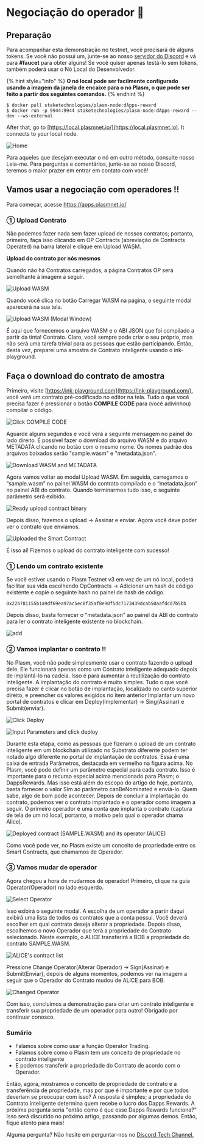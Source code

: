 # Negociação do operador 💱

## **Preparação**

Para acompanhar esta demonstração no testnet, você precisará de alguns tokens. Se você não possui um, junte-se ao nosso [servidor do Discord](https://discord.gg/wUcQt3R) e vá para **\#faucet** para obter alguns! Se você quiser apenas testá-lo sem tokens, também poderá usar o Nó Local do Desenvolvedor.

{% hint style="info" %}
**O nó local pode ser facilmente configurado usando a imagem da janela de encaixe para o nó Plasm, o que pode ser feito a partir dos seguintes comandos.**
{% endhint %}

```text
$ docker pull staketechnologies/plasm-node:dApps-reward
$ docker run -p 9944:9944 staketechnologies/plasm-node:dApps-reward --dev --ws-external
```

After that, go to [https://local.plasmnet.io/](https://local.plasmnet.io). It connects to your local node.

![Home](../.gitbook/assets/screen-shot-2020-06-11-at-15.24.26.png)

Para aqueles que desejam executar o nó em outro método, consulte nosso Leia-me. Para perguntas e comentários, junte-se ao nosso Discord, teremos o maior prazer em entrar em contato com você!

## **Vamos usar a negociação com operadores !!**

Para começar, acesse https://apps.plasmnet.io/

### ① **Upload Contrato**

Não podemos fazer nada sem fazer upload de nossos contratos; portanto, primeiro, faça isso clicando em OP Contracts \(abreviação de Contracts Operated\) na barra lateral e clique em Upload WASM.

**Upload do contrato por nós mesmos**

Quando não há Contratos carregados, a página Contratos OP será semelhante à imagem a seguir.

![Upload WASM](../.gitbook/assets/screen-shot-2020-06-11-at-15.44.05.png)

Quando você clica no botão Carregar WASM na página, o seguinte modal aparecerá na sua tela.

![Upload WASM \(Modal Window\)](../.gitbook/assets/screen-shot-2020-06-11-at-15.45.42.png)

É aqui que fornecemos o arquivo WASM e o ABI JSON que foi compilado a partir da tinta! Contrato. Claro, você sempre pode criar o seu próprio, mas não será uma tarefa trivial para as pessoas que estão participando. Então, desta vez, preparei uma amostra de Contrato inteligente usando o ink-playground.

## **Faça o download do contrato de amostra**

Primeiro, visite [https://ink-playground.com](https://ink-playground.com/), você verá um contrato pré-codificado no editor na tela. Tudo o que você precisa fazer é pressionar o botão **COMPILE CODE** para \(você adivinhou\) compilar o código.  


![Click COMPILE CODE](../.gitbook/assets/screen-shot-2020-06-11-at-15.50.03.png)

Aguarde alguns segundos e você verá a seguinte mensagem no painel do lado direito. É possível fazer o download do arquivo WASM e do arquivo METADATA clicando no botão com o mesmo nome. Os nomes padrão dos arquivos baixados serão "sample.wasm" e "metadata.json".

![Download WASM and METADATA](../.gitbook/assets/screen-shot-2020-06-11-at-15.56.52.png)

Agora vamos voltar ao modal Upload WASM. Em seguida, carregamos o “sample.wasm” no painel WASM do contrato compilado e o “metadata.json” no painel ABI do contrato. Quando terminarmos tudo isso, o seguinte parâmetro será exibido.

![Ready upload contract binary](../.gitbook/assets/screen-shot-2020-06-11-at-15.56.08.png)

Depois disso, fazemos o upload -&gt; Assinar e enviar. Agora você deve poder ver o contrato que enviamos.

![Uploaded the Smart Contract](../.gitbook/assets/screen-shot-2020-06-11-at-15.59.49.png)

É isso aí! Fizemos o upload do contrato inteligente com sucesso!  


### **① Lendo um contrato existente**

Se você estiver usando o Plasm Testnet v3 em vez de um nó local, poderá facilitar sua vida escolhendo OpContracts -&gt; Adicionar um hash de código existente e copie o seguinte hash no painel de hash de código.

```text
0x22b781155b1a9df69ea97ac5ec8f35af8e90f5dc7173439dcab50aafdcd7b5bb
```

Depois disso, basta fornecer o "metadata.json" ao painel da ABI do contrato para ler o contrato inteligente existente no blockchain.

![add](https://user-images.githubusercontent.com/6259384/77171472-d7ec1700-6aff-11ea-8615-87129335dab3.png)

### ② **Vamos implantar o contrato !!**

No Plasm, você não pode simplesmente usar o contrato fazendo o upload dele. Ele funcionará apenas como um Contrato inteligente adequado depois de implantá-lo na cadeia. Isso é para aumentar a reutilização do contrato inteligente. A implantação do contrato é muito simples. Tudo o que você precisa fazer é clicar no botão de implantação, localizado no canto superior direito, e preencher os valores exigidos no item anterior Implantar um novo portal de contratos e clicar em Deploy\(Implementar\) -&gt; Sing\(Assinar\) e Submit\(enviar\).

![Click Deploy](../.gitbook/assets/screen-shot-2020-06-11-at-16.04.52.png)

![Input Parameters and click deploy](../.gitbook/assets/screen-shot-2020-06-11-at-16.10.34.png)

Durante esta etapa, como as pessoas que fizeram o upload de um contrato inteligente em um blockchain utilizado no Substrato diferente podem ter notado algo diferente no portal de implantação de contratos. Essa é uma caixa de entrada Parâmetros, destacada em vermelho na figura acima. No Plasm, você pode definir um parâmetro especial para cada contrato. Isso é importante para o recurso especial acima mencionado para Plasm; o DappsRewards. Mas isso está além do escopo do artigo de hoje, portanto, basta fornecer o valor Sim ao parâmetro canBeNominated e enviá-lo. Quem sabe, algo de bom pode acontecer. Depois de concluir a implantação do contrato, podemos ver o contrato implantado e o operador como imagem a seguir. O primeiro operador é uma conta que implanta o contrato \(captura de tela de um nó local, portanto, o motivo pelo qual o operador chama Alice\).

![Deployed contract \(SAMPLE.WASM\) and its operator \(ALICE\)](../.gitbook/assets/screen-shot-2020-06-11-at-16.14.43.png)

Como você pode ver, no Plasm existe um conceito de propriedade entre os Smart Contracts, que chamamos de Operador.

### ③ **Vamos mudar de operador**

Agora chegou a hora de mudarmos de operador! Primeiro, clique na guia Operator\(Operador\) no lado esquerdo.

![Select Operator](../.gitbook/assets/screen-shot-2020-06-11-at-16.17.17.png)

Isso exibirá o seguinte modal. A escolha de um operador a partir daqui exibirá uma lista de todos os contratos que a conta possui. Você deverá escolher em qual contrato deseja alterar a propriedade. Depois disso, escolhemos o novo Operador que terá a propriedade do Contrato selecionado. Neste exemplo, o ALICE transferirá a BOB a propriedade do contrato SAMPLE.WASM.

![ALICE&apos;s contract list](../.gitbook/assets/screen-shot-2020-06-11-at-16.19.46%20%281%29.png)

Pressione Change Operator\(Alterar Operador\) -&gt; Sign\(Assinar\) e Submit\(Enviar\), depois de alguns momentos, podemos ver na imagem a seguir que o Operador do Contrato mudou de ALICE para BOB.  


![Changed Operator](../.gitbook/assets/screen-shot-2020-06-11-at-16.21.22.png)

Com isso, concluímos a demonstração para criar um contrato inteligente e transferir sua propriedade de um operador para outro! Obrigado por continuar conosco.  


### **Sumário** <a id="summary"></a>

* Falamos sobre como usar a função Operator Trading.
* Falamos sobre como o Plasm tem um conceito de propriedade no contrato inteligente
* E podemos transferir a propriedade do Contrato de acordo com o Operador.

Então, agora, mostramos o conceito de propriedade de contrato e a transferência de propriedade, mas por que é importante e por que todos deveriam se preocupar com isso? A resposta é simples; a propriedade do Contrato inteligente determina quem recebe o lucro dos Dapps Rewards. A próxima pergunta seria "então como é que esse Dapps Rewards funciona?" Isso será discutido no próximo artigo, passando por algumas demos. Então, fique atento para mais!

Alguma pergunta? Não hesite em perguntar-nos no [Discord Tech Channel.](https://discord.gg/Z3nC9U4)

